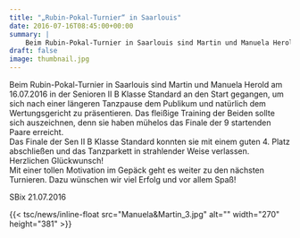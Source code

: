 ```yaml
---
title: "„Rubin-Pokal-Turnier“ in Saarlouis"
date: 2016-07-16T08:45:00+00:00
summary: |
    Beim Rubin-Pokal-Turnier in Saarlouis sind Martin und Manuela Herold am 16.07.2016 in der Senioren II B Klasse Standard an den Start gegangen, um sich nach einer längeren Tanzpause dem Publikum und natürlich dem Wertungsgericht zu präsentieren
draft: false
image: thumbnail.jpg
---
```


Beim Rubin-Pokal-Turnier in Saarlouis sind Martin und Manuela Herold am 16.07.2016 in der Senioren II B Klasse Standard an den Start gegangen, um sich nach einer längeren Tanzpause dem Publikum und natürlich dem Wertungsgericht zu präsentieren. Das fleißige Training der Beiden sollte sich auszeichnen, denn sie haben mühelos das Finale der 9 startenden Paare erreicht.   
Das Finale der Sen II B Klasse Standard konnten sie mit einem guten 4. Platz abschließen und das Tanzparkett in strahlender Weise verlassen. Herzlichen Glückwunsch!  
Mit einer tollen Motivation im Gepäck geht es weiter zu den nächsten Turnieren. Dazu wünschen wir viel Erfolg und vor allem Spaß!

SBix 21.07.2016

{{< tsc/news/inline-float src="Manuela&Martin_3.jpg" alt="" width="270" height="381" >}}


